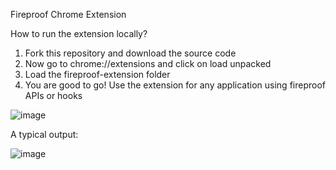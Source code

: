 Fireproof Chrome Extension

How to run the extension locally?
1)	Fork this repository and download the source code
2)	Now go to chrome://extensions and click on load unpacked
3)	Load the fireproof-extension folder
4)	You are good to go! Use the extension for any application using fireproof APIs or hooks


![image](https://github.com/valorant-dhruv/fireproof-extension-v3/assets/78591597/331be479-2b0c-4d3a-89a4-7b173b0a9703)

A typical output:

![image](https://github.com/valorant-dhruv/fireproof-extension-v3/assets/78591597/b1d3e44e-808e-439f-bfc2-94e1303d8b68)

 

 


